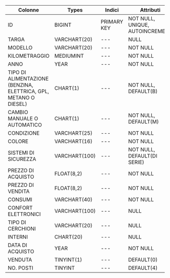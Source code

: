 <!-- Vi chiediamo di immaginare la struttura di una tabella per memorizzare tutti i dati riguardanti delle auto usate messe in vendita da un concessionario!
Elencate le colonne, poi pensate ai tipi di dati corretti per ciascuna colonna. Infine, identificate la primary key ed assegnate gli attributi appropriati -->

| Colonne                                                          | Types         | Indici      | Attributi                       |
| ---------------------------------------------------------------- | ------------- | ----------- | ------------------------------- |
| ID                                                               | BIGINT        | PRIMARY KEY | NOT NULL, UNIQUE, AUTOINCREMENT |
| TARGA                                                            | VARCHART(20)  | ---         | NULL                            |
| MODELLO                                                          | VARCHART(20)  | ---         | NOT NULL                        |
| KILOMETRAGGIO                                                    | MEDIUMINT     | ---         | NOT NULL                        |
| ANNO                                                             | YEAR          | ---         | NOT NULL                        |
| TIPO DI ALIMENTAZIONE (BENZINA, ELETTRICA, GPL, METANO O DIESEL) | CHART(1)      | ---         | NOT NULL, DEFAULT(B)            |
| CAMBIO MANUALE O AUTOMATICO                                      | CHART(1)      | ---         | NOT NULL, DEFAULT(M)            |
| CONDIZIONE                                                       | VARCHART(25)  | ---         | NOT NULL                        |
| COLORE                                                           | VARCHART(16)  | ---         | NOT NULL                        |
| SISTEMI DI SICUREZZA                                             | VARCHART(100) | ---         | NOT NULL, DEFAULT(DI SERIE)     |
| PREZZO DI ACQUISTO                                               | FLOAT(8,2)    | ---         | NOT NULL                        |
| PREZZO DI VENDITA                                                | FLOAT(8,2)    | ---         | NOT NULL                        |
| CONSUMI                                                          | VARCHART(40)  | ---         | NOT NULL                        |
| CONFORT ELETTRONICI                                              | VARCHART(100) | ---         | NULL                            |
| TIPO DI CERCHIONI                                                | VARCHART(20)  | ---         | NULL                            |
| INTERNI                                                          | CHART(20)     | ---         | NULL                            |
| DATA DI ACQUISTO                                                 | YEAR          | ---         | NOT NULL                        |
| VENDUTA                                                          | TINYINT(1)    | ---         | DEFAULT(0)                      |
| NO. POSTI                                                        | TINYINT       | ---         | DEFAULT(4)                      |
